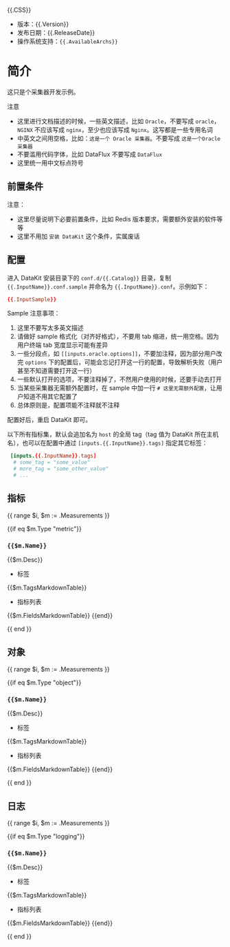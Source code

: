{{.CSS}}

- 版本：{{.Version}}
- 发布日期：{{.ReleaseDate}}
- 操作系统支持：`{{.AvailableArchs}}`

# 简介

这只是个采集器开发示例。

注意

- 这里进行文档描述的时候，一些英文描述，比如 `Oracle`，不要写成 `oracle`，`NGINX` 不应该写成 `nginx`，至少也应该写成 `Nginx`。这写都是一些专用名词
- 中英文之间用空格，比如：`这是一个 Oracle 采集器`。不要写成 `这是一个Oracle采集器`
- 不要滥用代码字体，比如 DataFlux 不要写成 `DataFlux`
- 这里统一用中文标点符号

## 前置条件

注意：

- 这里尽量说明下必要前置条件，比如 Redis 版本要求，需要额外安装的软件等等
- 这里不用加 `安装 DataKit` 这个条件，实属废话

## 配置

进入 DataKit 安装目录下的 `conf.d/{{.Catalog}}` 目录，复制 `{{.InputName}}.conf.sample` 并命名为 `{{.InputName}}.conf`。示例如下：

```toml
{{.InputSample}} 
```

Sample 注意事项：

1. 这里不要写太多英文描述
2. 请做好 sample 格式化（对齐好格式），不要用 tab 缩进，统一用空格。因为用户终端 tab 宽度显示可能有差异
3. 一些分段点，如 `[[inputs.oracle.options]]`，不要加注释，因为部分用户改完 `options` 下的配置后，可能会忘记打开这一行的配置，导致解析失败（用户甚至不知道需要打开这一行）
4. 一些默认打开的选项，不要注释掉了，不然用户使用的时候，还要手动去打开
5. 当某些采集器无需额外配置时，在 sample 中加一行 `# 这里无需额外配置`，让用户知道不用其它配置了
6. 总体原则是，配置项能不注释就不注释

配置好后，重启 DataKit 即可。

以下所有指标集，默认会追加名为 `host` 的全局 tag（tag 值为 DataKit 所在主机名），也可以在配置中通过 `[inputs.{{.InputName}}.tags]` 指定其它标签：

``` toml
 [inputs.{{.InputName}}.tags]
  # some_tag = "some_value"
  # more_tag = "some_other_value"
  # ...
```

## 指标

{{ range $i, $m := .Measurements }}

{{if eq $m.Type "metric"}}

### `{{$m.Name}}`
{{$m.Desc}}

-  标签

{{$m.TagsMarkdownTable}}

- 指标列表

{{$m.FieldsMarkdownTable}}
{{end}}

{{ end }}

## 对象

{{ range $i, $m := .Measurements }}

{{if eq $m.Type "object"}}

### `{{$m.Name}}`

{{$m.Desc}}

-  标签

{{$m.TagsMarkdownTable}}

- 指标列表

{{$m.FieldsMarkdownTable}}
{{end}}

{{ end }}

## 日志

{{ range $i, $m := .Measurements }}

{{if eq $m.Type "logging"}}

### `{{$m.Name}}`

{{$m.Desc}}

-  标签

{{$m.TagsMarkdownTable}}

- 指标列表

{{$m.FieldsMarkdownTable}}
{{end}}

{{ end }}
